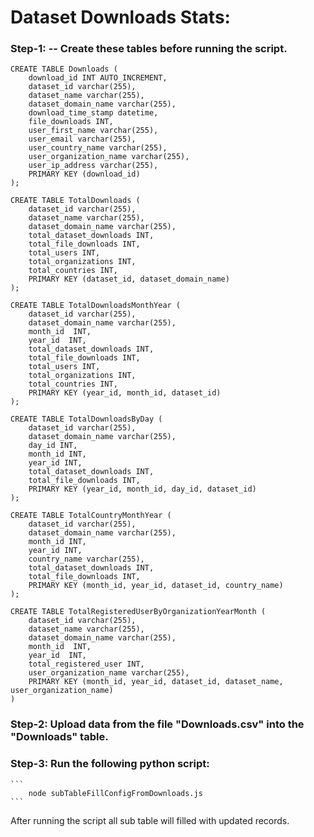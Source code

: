 # Dataset Downloads Stats:
### Step-1: -- Create these tables before running the script. 
```
CREATE TABLE Downloads (
	download_id INT AUTO_INCREMENT,
	dataset_id varchar(255),
	dataset_name varchar(255),
	dataset_domain_name varchar(255),	
	download_time_stamp datetime,
	file_downloads INT,
	user_first_name varchar(255),
	user_email varchar(255),
	user_country_name varchar(255),
	user_organization_name varchar(255),
	user_ip_address varchar(255),
	PRIMARY KEY (download_id)
);
```
```
CREATE TABLE TotalDownloads (
	dataset_id varchar(255),
	dataset_name varchar(255),
	dataset_domain_name varchar(255),
	total_dataset_downloads INT,
	total_file_downloads INT,
	total_users INT,
	total_organizations INT,
	total_countries INT,
	PRIMARY KEY (dataset_id, dataset_domain_name)
);
```
```
CREATE TABLE TotalDownloadsMonthYear (
	dataset_id varchar(255),
	dataset_domain_name varchar(255),
	month_id  INT,
	year_id  INT,
	total_dataset_downloads INT,
	total_file_downloads INT,
	total_users INT,
	total_organizations INT,
	total_countries INT,
	PRIMARY KEY (year_id, month_id, dataset_id)
);
```
```
CREATE TABLE TotalDownloadsByDay (
	dataset_id varchar(255),
	dataset_domain_name varchar(255),
	day_id INT,
	month_id INT,
	year_id INT,
	total_dataset_downloads INT,
	total_file_downloads INT,
	PRIMARY KEY (year_id, month_id, day_id, dataset_id)
);
```
```
CREATE TABLE TotalCountryMonthYear (
	dataset_id varchar(255),
	dataset_domain_name varchar(255),
	month_id INT,
	year_id INT,
	country_name varchar(255),
	total_dataset_downloads INT,
	total_file_downloads INT,
	PRIMARY KEY (month_id, year_id, dataset_id, country_name)
);
```
```
CREATE TABLE TotalRegisteredUserByOrganizationYearMonth (
	dataset_id varchar(255),
	dataset_name varchar(255),
	dataset_domain_name varchar(255),
	month_id  INT,
	year_id  INT,
	total_registered_user INT,
	user_organization_name varchar(255),
	PRIMARY KEY (month_id, year_id, dataset_id, dataset_name, user_organization_name)
)
```
### Step-2: Upload data from the file "Downloads.csv" into the "Downloads" table.

### Step-3: Run the following python script:
	```
		node subTableFillConfigFromDownloads.js
	```
After running the script all sub table will filled with updated records.


